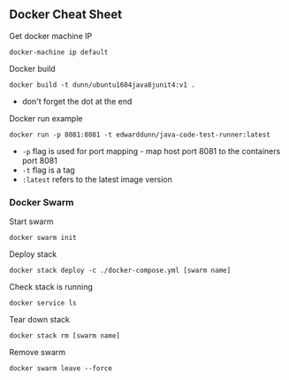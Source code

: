 ## Docker Cheat Sheet

Get docker machine IP
```
docker-machine ip default
```
Docker build
```
docker build -t dunn/ubuntu1604java8junit4:v1 .
```
- don't forget the dot at the end

Docker run example 
```
docker run -p 8081:8081 -t edwarddunn/java-code-test-runner:latest
```
- ```-p``` flag is used for port mapping - map host port 8081 to the containers port 8081
- ```-t``` flag is a tag
- ```:latest``` refers to the latest image version

### Docker Swarm

Start swarm
```
docker swarm init
```
Deploy stack
```
docker stack deploy -c ./docker-compose.yml [swarm name]
```
Check stack is running
```
docker service ls
```
Tear down stack
```
docker stack rm [swarm name]
```
Remove swarm
```
docker swarm leave --force

